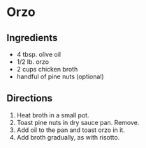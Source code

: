# Orzo

## Ingredients

* 4 tbsp. olive oil
* 1/2 lb. orzo
* 2 cups chicken broth
* handful of pine nuts (optional)

## Directions

1. Heat broth in a small pot.
2. Toast pine nuts in dry sauce pan.  Remove.
3. Add oil to the pan and toast orzo in it.
4. Add broth gradually, as with risotto.
